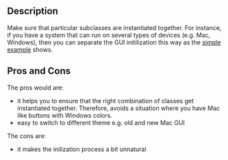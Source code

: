 ## Description
Make sure that particular subclasses are instantiated together. For instance, if you have a system that can run on several types of devices (e.g. Mac, Windows), then
you can separate the GUI initilization this way as the [simple example](SimpleExample.java) shows.

## Pros and Cons
The pros would are:
- it helps you to ensure that the right combination of classes get instantiated together. Therefore, avoids a situation where you have Mac like buttons with Windows colors.
- easy to switch to different theme e.g. old and new Mac GUI

The cons are:
- it makes the inilization process a bit unnatural